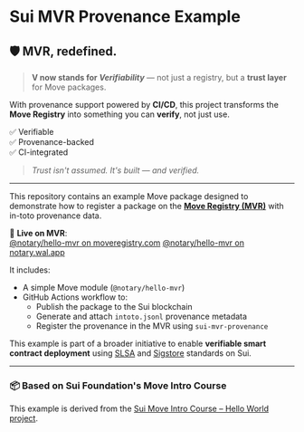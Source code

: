 # Sui MVR Provenance Example

## 🛡 MVR, redefined.

> **V now stands for _Verifiability_** — not just a registry, but a **trust layer** for Move packages.

With provenance support powered by **CI/CD**, this project transforms the **Move Registry** into something you can **verify**, not just use.

✅ Verifiable  
✅ Provenance-backed  
✅ CI-integrated

> _Trust isn't assumed. It's built — and verified._

---

This repository contains an example Move package designed to demonstrate how to register a package on the [**Move Registry (MVR)**](https://www.moveregistry.com/) with in-toto provenance data.

🔗 **Live on MVR**:  
[@notary/hello-mvr on moveregistry.com](https://www.moveregistry.com/package/@notary/hello-mvr)
[@notary/hello-mvr on notary.wal.app](https://notary.wal.app/mvr/@notary/hello-mvr)

It includes:

- A simple Move module (`@notary/hello-mvr`)
- GitHub Actions workflow to:
  - Publish the package to the Sui blockchain
  - Generate and attach `intoto.jsonl` provenance metadata
  - Register the provenance in the MVR using `sui-mvr-provenance`

This example is part of a broader initiative to enable **verifiable smart contract deployment** using [SLSA](https://slsa.dev) and [Sigstore](https://www.sigstore.dev/) standards on Sui.

---

### 📦 Based on Sui Foundation's Move Intro Course

This example is derived from the [Sui Move Intro Course – Hello World project](https://github.com/sui-foundation/sui-move-intro-course/tree/main/unit-one/example_projects/hello_world).
